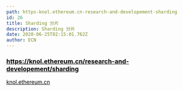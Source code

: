 ```yaml
---
path: https-knol.ethereum.cn-research-and-developement-sharding
id: 26
title: Sharding 分片
description: Sharding 分片
date: 2020-06-25T02:15:01.762Z
author: ECN
---
```




<div class="linkbox">
<a  href="https://knol.ethereum.cn/research-and-developement/sharding" style="color: black">
   <h3>
   <strong>https://knol.ethereum.cn/research-and-developement/sharding</strong>
   </h3> 
    <span>
knol.ethereum.cn
   </span>
</a>
</div>


